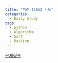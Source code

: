 ```yaml
---
title: "백준 11652 카드"
categories:
  - Daily Study
tags:
  - python
  - Algorithm
  - Sort
  - Backjon
---
```



[문제링크](https://www.acmicpc.net/problem/11652)


<script src="https://gist.github.com/2349223851a58f6a85a7b18f21e25ba2.js"></script>